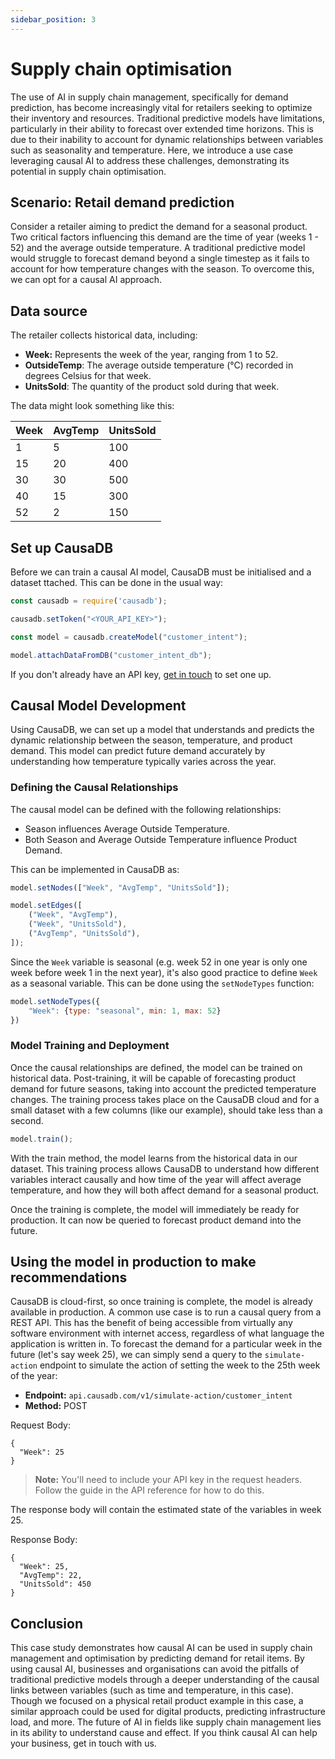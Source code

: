 ```yaml
---
sidebar_position: 3
---
```

# Supply chain optimisation

The use of AI in supply chain management, specifically for demand prediction, has become increasingly vital for retailers seeking to optimize their inventory and resources. Traditional predictive models have limitations, particularly in their ability to forecast over extended time horizons. This is due to their inability to account for dynamic relationships between variables such as seasonality and temperature. Here, we introduce a use case leveraging causal AI to address these challenges, demonstrating its potential in supply chain optimisation.

## Scenario: Retail demand prediction

Consider a retailer aiming to predict the demand for a seasonal product. Two critical factors influencing this demand are the time of year (weeks 1 - 52) and the average outside temperature. A traditional predictive model would struggle to forecast demand beyond a single timestep as it fails to account for how temperature changes with the season. To overcome this, we can opt for a causal AI approach.

## Data source

The retailer collects historical data, including:

* **Week:** Represents the week of the year, ranging from 1 to 52.
* **OutsideTemp**: The average outside temperature (°C) recorded in degrees Celsius for that week.
* **UnitsSold**: The quantity of the product sold during that week.

The data might look something like this:

| Week | AvgTemp | UnitsSold |
|------|------------------------|------------------------|
| 1    | 5                      | 100                    |
| 15   | 20                     | 400                    |
| 30   | 30                     | 500                    |
| 40   | 15                     | 300                    |
| 52   | 2                      | 150                    |

## Set up CausaDB

Before we can train a causal AI model, CausaDB must be initialised and a dataset ttached. This can be done in the usual way:

```js
const causadb = require('causadb');

causadb.setToken("<YOUR_API_KEY>");

const model = causadb.createModel("customer_intent");

model.attachDataFromDB("customer_intent_db");
```

If you don't already have an API key, [get in touch](https://causa.tech) to set one up.

## Causal Model Development

Using CausaDB, we can set up a model that understands and predicts the dynamic relationship between the season, temperature, and product demand. This model can predict future demand accurately by understanding how temperature typically varies across the year.

### Defining the Causal Relationships

The causal model can be defined with the following relationships:

* Season influences Average Outside Temperature.
* Both Season and Average Outside Temperature influence Product Demand.

This can be implemented in CausaDB as:

```js
model.setNodes(["Week", "AvgTemp", "UnitsSold"]);

model.setEdges([
    ("Week", "AvgTemp"),
    ("Week", "UnitsSold"),
    ("AvgTemp", "UnitsSold"),
]);
```

Since the `Week` variable is seasonal (e.g. week 52 in one year is only one week before week 1 in the next year), it's also good practice to define `Week` as a seasonal variable. This can be done using the `setNodeTypes` function:

```js
model.setNodeTypes({
    "Week": {type: "seasonal", min: 1, max: 52}
})
```

### Model Training and Deployment

Once the causal relationships are defined, the model can be trained on historical data. Post-training, it will be capable of forecasting product demand for future seasons, taking into account the predicted temperature changes. The training process takes place on the CausaDB cloud and for a small dataset with a few columns (like our example), should take less than a second. 

```js
model.train();
```

With the train method, the model learns from the historical data in our dataset. This training process allows CausaDB to understand how different variables interact causally and how time of the year will affect average temperature, and how they will both affect demand for a seasonal product.

Once the training is complete, the model will immediately be ready for production. It can now be queried to forecast product demand into the future.

## Using the model in production to make recommendations

CausaDB is cloud-first, so once training is complete, the model is already available in production. A common use case is to run a causal query from a REST API. This has the benefit of being accessible from virtually any software environment with internet access, regardless of what language the application is written in. To forecast the demand for a particular week in the future (let's say week 25), we can simply send a query to the `simulate-action` endpoint to simulate the action of setting the week to the 25th week of the year:

* **Endpoint:** `api.causadb.com/v1/simulate-action/customer_intent`
* **Method:** POST

Request Body:

```
{
  "Week": 25
}
```

> **Note:** You'll need to include your API key in the request headers. Follow the guide in the API reference for how to do this.

The response body will contain the estimated state of the variables in week 25.

Response Body:

```
{
  "Week": 25,
  "AvgTemp": 22,
  "UnitsSold": 450
}
```

## Conclusion

This case study demonstrates how causal AI can be used in supply chain management and optimisation by predicting demand for retail items. By using causal AI, businesses and organisations can avoid the pitfalls of traditional predictive models through a deeper understanding of the causal links between variables (such as time and temperature, in this case). Though we focused on a physical retail product example in this case, a similar approach could be used for digital products, predicting infrastructure load, and more. The future of AI in fields like supply chain management lies in its ability to understand cause and effect. If you think causal AI can help your business, get in touch with us.